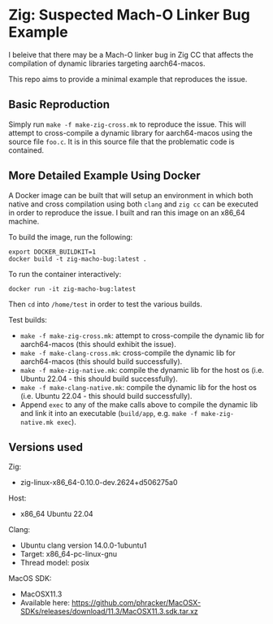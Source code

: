 # Zig: Suspected Mach-O Linker Bug Example

I beleive that there may be a Mach-O linker bug in Zig CC that affects the compilation of dynamic libraries targeting aarch64-macos.

This repo aims to provide a minimal example that reproduces the issue.

## Basic Reproduction

Simply run `make -f make-zig-cross.mk` to reproduce the issue.
This will attempt to cross-compile a dynamic library for aarch64-macos using the source file `foo.c`. It is in this source file that the problematic code is contained.

## More Detailed Example Using Docker

A Docker image can be built that will setup an environment in which both native and cross compilation using both `clang` and `zig cc` can be executed in order to reproduce the issue.
I built and ran this image on an x86\_64 machine.

To build the image, run the following:
```
export DOCKER_BUILDKIT=1
docker build -t zig-macho-bug:latest .
```
To run the container interactively:
```
docker run -it zig-macho-bug:latest
```
Then `cd` into `/home/test` in order to test the various builds.

Test builds:
- `make -f make-zig-cross.mk`: attempt to cross-compile the dynamic lib for aarch64-macos (this should exhibit the issue).
- `make -f make-clang-cross.mk`: cross-compile the dynamic lib for aarch64-macos (this should build successfully).
- `make -f make-zig-native.mk`: compile the dynamic lib for the host os (i.e. Ubuntu 22.04 - this should build successfully).
- `make -f make-clang-native.mk`: compile the dynamic lib for the host os (i.e. Ubuntu 22.04 - this should build successfully).
- Append `exec` to any of the make calls above to compile the dynamic lib and link it into an executable (`build/app`, e.g. `make -f make-zig-native.mk exec`).

## Versions used

Zig:
- zig-linux-x86\_64-0.10.0-dev.2624+d506275a0

Host:
- x86\_64 Ubuntu 22.04

Clang:
- Ubuntu clang version 14.0.0-1ubuntu1
- Target: x86\_64-pc-linux-gnu
- Thread model: posix

MacOS SDK:
- MacOSX11.3
- Available here: https://github.com/phracker/MacOSX-SDKs/releases/download/11.3/MacOSX11.3.sdk.tar.xz

